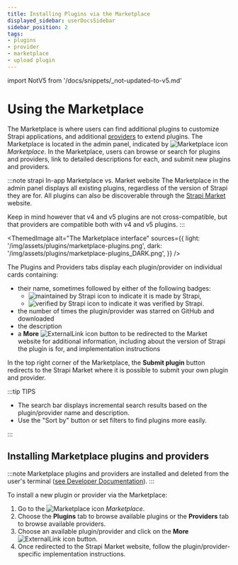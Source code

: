 ```yaml
---
title: Installing Plugins via the Marketplace
displayed_sidebar: userDocsSidebar
sidebar_position: 2
tags:
- plugins
- provider
- marketplace
- upload plugin
---
```


import NotV5 from '/docs/snippets/_not-updated-to-v5.md'

# Using the Marketplace

<NotV5/>

The Marketplace is where users can find additional plugins to customize Strapi applications, and additional [providers](/user-docs/plugins#providers/) to extend plugins. The Marketplace is located in the admin panel, indicated by ![Marketplace icon](/img/assets/icons/v5/ShoppingCart.svg) _Marketplace_. In the Marketplace, users can browse or search for plugins and providers, link to detailed descriptions for each, and submit new plugins and providers.

:::note strapi In-app Marketplace vs. Market website
The Marketplace in the admin panel displays all existing plugins, regardless of the version of Strapi they are for. All plugins can also be discoverable through the [Strapi Market](https://market.strapi.io) website.

Keep in mind however that v4 and v5 plugins are not cross-compatible, but that providers are compatible both with v4 and v5 plugins.
:::

<ThemedImage
  alt="The Marketplace interface"
  sources={{
    light: '/img/assets/plugins/marketplace-plugins.png',
    dark: '/img/assets/plugins/marketplace-plugins_DARK.png',
  }}
/>

The Plugins and Providers tabs display each plugin/provider on individual cards containing:

- their name, sometimes followed by either of the following badges:
  - ![maintained by Strapi icon](/img/assets/icons/v5/official-market.svg) to indicate it is made by Strapi,
  - ![verified by Strapi icon](/img/assets/icons/v5/verified-marketplace.svg) to indicate it was verified by Strapi.
- the number of times the plugin/provider was starred on GitHub and downloaded
- the description
- a **More** ![ExternalLink icon](/img/assets/icons/v5/ExternalLink.svg) button to be redirected to the Market website for additional information, including about the version of Strapi the plugin is for, and implementation instructions

In the top right corner of the Marketplace, the **Submit plugin** button redirects to the Strapi Market where it is possible to submit your own plugin and provider.

:::tip TIPS

- The search bar displays incremental search results based on the plugin/provider name and description.
- Use the "Sort by" button or set filters to find plugins more easily.

:::

## Installing Marketplace plugins and providers

:::note
Marketplace plugins and providers are installed and deleted from the user's terminal ([see Developer Documentation](/dev-docs/installation/cli/)).
:::

To install a new plugin or provider via the Marketplace:

1. Go to the ![Marketplace icon](/img/assets/icons/v5/ShoppingCart.svg) *Marketplace*.
2. Choose the **Plugins** tab to browse available plugins or the **Providers** tab to browse available providers.
3. Choose an available plugin/provider and click on the **More** ![ExternalLink icon](/img/assets/icons/v5/ExternalLink.svg) button.
4. Once redirected to the Strapi Market website, follow the plugin/provider-specific implementation instructions.
